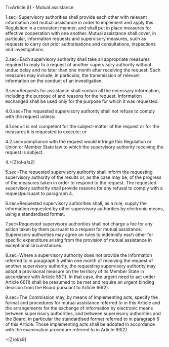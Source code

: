 Ti=Article 61 - Mutual assistance

1.sec=Supervisory authorities shall provide each other with relevant information and mutual assistance in order to implement and apply this Regulation in a consistent manner, and shall put in place measures for effective cooperation with one another. Mutual assistance shall cover, in particular, information requests and supervisory measures, such as requests to carry out prior authorisations and consultations, inspections and investigations.

2.sec=Each supervisory authority shall take all appropriate measures required to reply to a request of another supervisory authority without undue delay and no later than one month after receiving the request. Such measures may include, in particular, the transmission of relevant information on the conduct of an investigation.

3.sec=Requests for assistance shall contain all the necessary information, including the purpose of and reasons for the request. Information exchanged shall be used only for the purpose for which it was requested.

4.0.sec=The requested supervisory authority shall not refuse to comply with the request unless:

4.1.sec=it is not competent for the subject-matter of the request or for the measures it is requested to execute; or

4.2.sec=compliance with the request would infringe this Regulation or Union or Member State law to which the supervisory authority receiving the request is subject.

4.=[Z/ol-a/s2]

5.sec=The requested supervisory authority shall inform the requesting supervisory authority of the results or, as the case may be, of the progress of the measures taken in order to respond to the request. The requested supervisory authority shall provide reasons for any refusal to comply with a requestpursuant to paragraph 4.

6.sec=Requested supervisory authorities shall, as a rule, supply the information requested by other supervisory authorities by electronic means, using a standardised format.

7.sec=Requested supervisory authorities shall not charge a fee for any action taken by them pursuant to a request for mutual assistance. Supervisory authorities may agree on rules to indemnify each other for specific expenditure arising from the provision of mutual assistance in exceptional circumstances.

8.sec=Where a supervisory authority does not provide the information referred to in paragraph 5 within one month of receiving the request of another supervisory authority, the requesting supervisory authority may adopt a provisional measure on the territory of its Member State in accordance with Article 55(1). In that case, the urgent need to act under Article 66(1) shall be presumed to be met and require an urgent binding decision from the Board pursuant to Article 66(2).

9.sec=The Commission may, by means of implementing acts, specify the format and procedures for mutual assistance referred to in this Article and the arrangements for the exchange of information by electronic means between supervisory authorities, and between supervisory authorities and the Board, in particular the standardised format referred to in paragraph 6 of this Article. Those implementing acts shall be adopted in accordance with the examination procedure referred to in Article 93(2).

=[Z/ol/s9]
